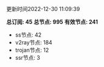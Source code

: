 更新时间2022-12-30 11:09:39

**总订阅: 45**
**总节点: 995**
**有效节点: 241**
- ss节点: 42
- v2ray节点: 184
- trojan节点: 12
- ssr节点: 3
